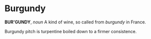 # Burgundy

**BUR'GUNDY**, _noun_ A kind of wine, so called from _burgundy_ in France.

Burgundy pitch is turpentine boiled down to a firmer consistence.